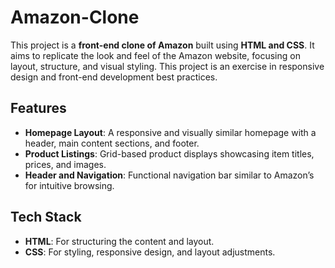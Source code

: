 # Amazon-Clone

This project is a **front-end clone of Amazon** built using **HTML and CSS**. It aims to replicate the look and feel of the Amazon website, focusing on layout, structure, and visual styling. This project is an exercise in responsive design and front-end development best practices.

## Features

- **Homepage Layout**: A responsive and visually similar homepage with a header, main content sections, and footer.
- **Product Listings**: Grid-based product displays showcasing item titles, prices, and images.
- **Header and Navigation**: Functional navigation bar similar to Amazon’s for intuitive browsing.

## Tech Stack

- **HTML**: For structuring the content and layout.
- **CSS**: For styling, responsive design, and layout adjustments.
